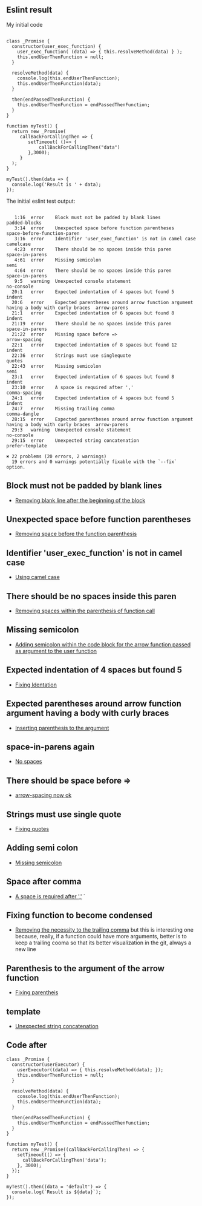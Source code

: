 ## Eslint result

My initial code

```

class _Promise {
  constructor(user_exec_function) {
    user_exec_function( (data) => { this.resolveMethod(data) } );
    this.endUserThenFunction = null;
  }

  resolveMethod(data) {
    console.log(this.endUserThenFunction);
    this.endUserThenFunction(data);
  }

  then(endPassedThenFunction) {
    this.endUserThenFunction = endPassedThenFunction;
  }
}

function myTest() {
  return new _Promise(
     callBackForCallingThen => {
        setTimeout( ()=> {
            callBackForCallingThen("data")
        },3000);
     }
  );
}

myTest().then(data => {
  console.log('Result is ' + data);
});

```

The initial eslint test output:

```

   1:16  error    Block must not be padded by blank lines                                              padded-blocks
   3:14  error    Unexpected space before function parentheses                                         space-before-function-paren
   3:16  error    Identifier 'user_exec_function' is not in camel case                                 camelcase
   4:23  error    There should be no spaces inside this paren                                          space-in-parens
   4:61  error    Missing semicolon                                                                    semi
   4:64  error    There should be no spaces inside this paren                                          space-in-parens
   9:5   warning  Unexpected console statement                                                         no-console
  20:1   error    Expected indentation of 4 spaces but found 5                                         indent
  20:6   error    Expected parentheses around arrow function argument having a body with curly braces  arrow-parens
  21:1   error    Expected indentation of 6 spaces but found 8                                         indent
  21:19  error    There should be no spaces inside this paren                                          space-in-parens
  21:22  error    Missing space before =>                                                              arrow-spacing
  22:1   error    Expected indentation of 8 spaces but found 12                                        indent
  22:36  error    Strings must use singlequote                                                         quotes
  22:43  error    Missing semicolon                                                                    semi
  23:1   error    Expected indentation of 6 spaces but found 8                                         indent
  23:10  error    A space is required after ','                                                        comma-spacing
  24:1   error    Expected indentation of 4 spaces but found 5                                         indent
  24:7   error    Missing trailing comma                                                               comma-dangle
  28:15  error    Expected parentheses around arrow function argument having a body with curly braces  arrow-parens
  29:3   warning  Unexpected console statement                                                         no-console
  29:15  error    Unexpected string concatenation                                                      prefer-template

✖ 22 problems (20 errors, 2 warnings)
  19 errors and 0 warnings potentially fixable with the `--fix` option.

```

## Block must not be padded by blank lines

* [Removing blank line after the beginning of the block](https://github.com/taboca/doc-js-eslint-with-marcio-s-code/commit/95d1f4fc564cf4541efc5d2e86c50c0ede590a6d)

## Unexpected space before function parentheses  

* [Removing space before the function parenthesis](https://github.com/taboca/doc-js-eslint-with-marcio-s-code/commit/7cbfea26a1d8c7423256d3d66665414b5bf24846)

## Identifier 'user_exec_function' is not in camel case

* [Using camel case](https://github.com/taboca/doc-js-eslint-with-marcio-s-code/commit/da0acdb22b46a459b4fc5a2cf7ff0ec790bcc99f)

## There should be no spaces inside this paren

* [Removing spaces within the parenthesis of function call](https://github.com/taboca/doc-js-eslint-with-marcio-s-code/commit/8f5fa71662869e2e74ce7a026cbfa8a7e1d245cc)

## Missing semicolon

* [Adding semicolon within the code block for the arrow function passed as argument to the user function](https://github.com/taboca/doc-js-eslint-with-marcio-s-code/commit/63fe215f137c73a51f5509ea11bab5db2cbd5c57)

## Expected indentation of 4 spaces but found 5

* [Fixing Identation](https://github.com/taboca/doc-js-eslint-with-marcio-s-code/commit/89ee58f0ca27b02f9fdf5a57c0659c5721727221)

## Expected parentheses around arrow function argument having a body with curly braces

* [Inserting parenthesis to the argument](https://github.com/taboca/doc-js-eslint-with-marcio-s-code/commit/6c9b2dd8c12dda2a28b02ff201b3e9a10e921fea)

## space-in-parens again

* [No spaces](https://github.com/taboca/doc-js-eslint-with-marcio-s-code/commit/2a34de7cacd553eea9aa2237e1d903ee4995edea)

## There should be space before =>

* [arrow-spacing now ok](https://github.com/taboca/doc-js-eslint-with-marcio-s-code/commit/177be95555a9f9bf9ab0d8adb2fea6147de13145)

## Strings must use single quote

* [Fixing quotes](https://github.com/taboca/doc-js-eslint-with-marcio-s-code/commit/646959ce076790bdf0d5d90ab32ac26480db3b56)

## Adding semi colon

* [Missing semicolon](https://github.com/taboca/doc-js-eslint-with-marcio-s-code/commit/59f6fc95ef637e1679269cfadd71026a3b047ad7)

## Space after comma

* [A space is required after ','](https://github.com/taboca/doc-js-eslint-with-marcio-s-code/commit/e808c3042cfb7070fce6b1bd06f8696d457bc4d0)
´
## Fixing function to become condensed

* [Removing the necessity to the trailing comma](https://github.com/taboca/doc-js-eslint-with-marcio-s-code/commit/2ae69dbe739ffc4d6549e8445a75e630c419bd1c) but this is interesting one because, really, if a function could have more arguments, better is to keep a trailing cooma so that its better visualization in the git, always a new line

## Parenthesis to the argument of the arrow function

* [Fixing parentheis](https://github.com/taboca/doc-js-eslint-with-marcio-s-code/commit/647964a9a748ecf40b721284783807754e87c762)

## template

* [Unexpected string concatenation](https://github.com/taboca/doc-js-eslint-with-marcio-s-code/commit/faa6209bbe0f3d35a044003158d72cd9c01e1530)

## Code after

```
class _Promise {
  constructor(userExecutor) {
    userExecutor((data) => { this.resolveMethod(data); });
    this.endUserThenFunction = null;
  }

  resolveMethod(data) {
    console.log(this.endUserThenFunction);
    this.endUserThenFunction(data);
  }

  then(endPassedThenFunction) {
    this.endUserThenFunction = endPassedThenFunction;
  }
}

function myTest() {
  return new _Promise((callBackForCallingThen) => {
    setTimeout(() => {
      callBackForCallingThen('data');
    }, 3000);
  });
}

myTest().then((data = 'default') => {
  console.log(`Result is ${data}`);
});

```
